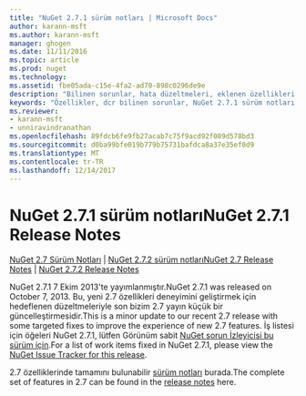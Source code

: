 ```yaml
---
title: "NuGet 2.7.1 sürüm notları | Microsoft Docs"
author: karann-msft
ms.author: karann-msft
manager: ghogen
ms.date: 11/11/2016
ms.topic: article
ms.prod: nuget
ms.technology: 
ms.assetid: fbe05ada-c15e-4fa2-ad70-898c0296de9e
description: "Bilinen sorunlar, hata düzeltmeleri, eklenen özellikleri ve dcr NuGet 2.7.1 dahil etmek için sürüm notları."
keywords: "Özellikler, dcr bilinen sorunlar, NuGet 2.7.1 sürüm notları, hata düzeltmeleri eklendi"
ms.reviewer:
- karann-msft
- unniravindranathan
ms.openlocfilehash: 89fdcb6fe9fb27acab7c75f9acd92f089d578bd3
ms.sourcegitcommit: d0ba99bfe019b779b75731bafdca8a37e35ef0d9
ms.translationtype: MT
ms.contentlocale: tr-TR
ms.lasthandoff: 12/14/2017
---
```

# <a name="nuget-271-release-notes"></a><span data-ttu-id="f9edf-104">NuGet 2.7.1 sürüm notları</span><span class="sxs-lookup"><span data-stu-id="f9edf-104">NuGet 2.7.1 Release Notes</span></span>

<span data-ttu-id="f9edf-105">[NuGet 2.7 Sürüm Notları](../release-notes/nuget-2.7.md) | [NuGet 2.7.2 sürüm notları](../release-notes/nuget-2.7.2.md)</span><span class="sxs-lookup"><span data-stu-id="f9edf-105">[NuGet 2.7 Release Notes](../release-notes/nuget-2.7.md) | [NuGet 2.7.2 Release Notes](../release-notes/nuget-2.7.2.md)</span></span>

<span data-ttu-id="f9edf-106">NuGet 2.7.1 7 Ekim 2013'te yayımlanmıştır.</span><span class="sxs-lookup"><span data-stu-id="f9edf-106">NuGet 2.7.1 was released on October 7, 2013.</span></span>  <span data-ttu-id="f9edf-107">Bu, yeni 2.7 özellikleri deneyimini geliştirmek için hedeflenen düzeltmeleriyle son bizim 2.7 yayın küçük bir güncelleştirmesidir.</span><span class="sxs-lookup"><span data-stu-id="f9edf-107">This is a minor update to our recent 2.7 release with some targeted fixes to improve the experience of new 2.7 features.</span></span> <span data-ttu-id="f9edf-108">İş listesi için öğeleri NuGet 2.7.1, lütfen Görünüm sabit [NuGet sorun İzleyicisi bu sürüm için](http://nuget.codeplex.com/workitem/list/advanced?keyword=&status=Closed&type=All&priority=All&release=NuGet%202.7.1&assignedTo=All&component=All&sortField=LastUpdatedDate&sortDirection=Descending&page=0).</span><span class="sxs-lookup"><span data-stu-id="f9edf-108">For a list of work items fixed in NuGet 2.7.1, please view the [NuGet Issue Tracker for this release](http://nuget.codeplex.com/workitem/list/advanced?keyword=&status=Closed&type=All&priority=All&release=NuGet%202.7.1&assignedTo=All&component=All&sortField=LastUpdatedDate&sortDirection=Descending&page=0).</span></span>

<span data-ttu-id="f9edf-109">2.7 özelliklerinde tamamını bulunabilir [sürüm notları](../release-notes/nuget-2.7.md) burada.</span><span class="sxs-lookup"><span data-stu-id="f9edf-109">The complete set of features in 2.7 can be found in the [release notes](../release-notes/nuget-2.7.md) here.</span></span>

